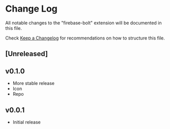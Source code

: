 # Change Log
All notable changes to the "firebase-bolt" extension will be documented in this file.

Check [Keep a Changelog](http://keepachangelog.com/) for recommendations on how to structure this file.

## [Unreleased]

## v0.1.0
- More stable release
- Icon
- Repo

## v0.0.1
- Initial release